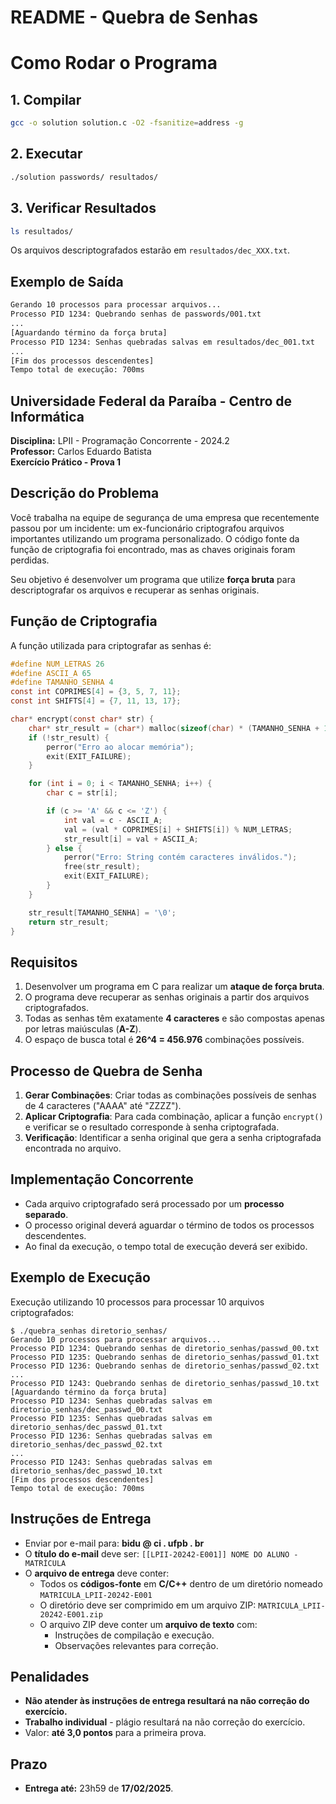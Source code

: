 # README - Quebra de Senhas

# Como Rodar o Programa

## **1. Compilar**
```sh
gcc -o solution solution.c -O2 -fsanitize=address -g
```

## **2. Executar**
```sh
./solution passwords/ resultados/
```

## **3. Verificar Resultados**
```sh
ls resultados/
```
Os arquivos descriptografados estarão em `resultados/dec_XXX.txt`.

## **Exemplo de Saída**
```sh
Gerando 10 processos para processar arquivos...
Processo PID 1234: Quebrando senhas de passwords/001.txt
...
[Aguardando término da força bruta]
Processo PID 1234: Senhas quebradas salvas em resultados/dec_001.txt
...
[Fim dos processos descendentes]
Tempo total de execução: 700ms
```

## Universidade Federal da Paraíba - Centro de Informática
**Disciplina:** LPII - Programação Concorrente - 2024.2  
**Professor:** Carlos Eduardo Batista  
**Exercício Prático - Prova 1**  

## Descrição do Problema
Você trabalha na equipe de segurança de uma empresa que recentemente passou por um incidente: um ex-funcionário criptografou arquivos importantes utilizando um programa personalizado. O código fonte da função de criptografia foi encontrado, mas as chaves originais foram perdidas.

Seu objetivo é desenvolver um programa que utilize **força bruta** para descriptografar os arquivos e recuperar as senhas originais.

## Função de Criptografia
A função utilizada para criptografar as senhas é:

```c
#define NUM_LETRAS 26
#define ASCII_A 65
#define TAMANHO_SENHA 4
const int COPRIMES[4] = {3, 5, 7, 11};
const int SHIFTS[4] = {7, 11, 13, 17};

char* encrypt(const char* str) {
    char* str_result = (char*) malloc(sizeof(char) * (TAMANHO_SENHA + 1));
    if (!str_result) {
        perror("Erro ao alocar memória");
        exit(EXIT_FAILURE);
    }

    for (int i = 0; i < TAMANHO_SENHA; i++) {
        char c = str[i];

        if (c >= 'A' && c <= 'Z') {
            int val = c - ASCII_A;
            val = (val * COPRIMES[i] + SHIFTS[i]) % NUM_LETRAS;
            str_result[i] = val + ASCII_A;
        } else {
            perror("Erro: String contém caracteres inválidos.");
            free(str_result);
            exit(EXIT_FAILURE);
        }
    }

    str_result[TAMANHO_SENHA] = '\0';
    return str_result;
}
```

## Requisitos
1. Desenvolver um programa em C para realizar um **ataque de força bruta**.
2. O programa deve recuperar as senhas originais a partir dos arquivos criptografados.
3. Todas as senhas têm exatamente **4 caracteres** e são compostas apenas por letras maiúsculas (**A-Z**).
4. O espaço de busca total é **26^4 = 456.976** combinações possíveis.

## Processo de Quebra de Senha
1. **Gerar Combinações**: Criar todas as combinações possíveis de senhas de 4 caracteres ("AAAA" até "ZZZZ").
2. **Aplicar Criptografia**: Para cada combinação, aplicar a função `encrypt()` e verificar se o resultado corresponde à senha criptografada.
3. **Verificação**: Identificar a senha original que gera a senha criptografada encontrada no arquivo.

## Implementação Concorrente
- Cada arquivo criptografado será processado por um **processo separado**.
- O processo original deverá aguardar o término de todos os processos descendentes.
- Ao final da execução, o tempo total de execução deverá ser exibido.

## Exemplo de Execução
Execução utilizando 10 processos para processar 10 arquivos criptografados:

```
$ ./quebra_senhas diretorio_senhas/
Gerando 10 processos para processar arquivos...
Processo PID 1234: Quebrando senhas de diretorio_senhas/passwd_00.txt
Processo PID 1235: Quebrando senhas de diretorio_senhas/passwd_01.txt
Processo PID 1236: Quebrando senhas de diretorio_senhas/passwd_02.txt
...
Processo PID 1243: Quebrando senhas de diretorio_senhas/passwd_10.txt
[Aguardando término da força bruta]
Processo PID 1234: Senhas quebradas salvas em diretorio_senhas/dec_passwd_00.txt
Processo PID 1235: Senhas quebradas salvas em diretorio_senhas/dec_passwd_01.txt
Processo PID 1236: Senhas quebradas salvas em diretorio_senhas/dec_passwd_02.txt
...
Processo PID 1243: Senhas quebradas salvas em diretorio_senhas/dec_passwd_10.txt
[Fim dos processos descendentes]
Tempo total de execução: 700ms
```

## Instruções de Entrega
- Enviar por e-mail para: **bidu @ ci . ufpb . br**
- O **título do e-mail** deve ser: `[[LPII-20242-E001]] NOME DO ALUNO - MATRÍCULA`
- O **arquivo de entrega** deve conter:
  - Todos os **códigos-fonte** em **C/C++** dentro de um diretório nomeado `MATRICULA_LPII-20242-E001`
  - O diretório deve ser comprimido em um arquivo ZIP: `MATRICULA_LPII-20242-E001.zip`
  - O arquivo ZIP deve conter um **arquivo de texto** com:
    - Instruções de compilação e execução.
    - Observações relevantes para correção.

## Penalidades
- **Não atender às instruções de entrega resultará na não correção do exercício.**
- **Trabalho individual** - plágio resultará na não correção do exercício.
- Valor: **até 3,0 pontos** para a primeira prova.

## Prazo
- **Entrega até:** 23h59 de **17/02/2025**.

